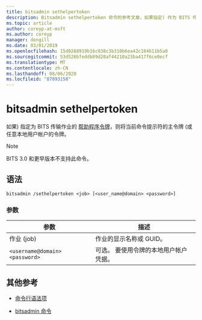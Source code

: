 ```yaml
---
title: bitsadmin sethelpertoken
description: Bitsadmin sethelpertoken 命令的参考文章，如果指定) 作为 BITS 传输作业的帮助程序令牌，则该命令将 (或任意本地用户帐户的令牌设置为当前命令提示符的主要令牌。
ms.topic: article
author: coreyp-at-msft
ms.author: coreyp
manager: dongill
ms.date: 03/01/2019
ms.openlocfilehash: 15d0288919b16c038c3b310b6ea42c184b11b5a8
ms.sourcegitcommit: 53d526bfeddb89d28af44210a23ba417f6ce0ecf
ms.translationtype: MT
ms.contentlocale: zh-CN
ms.lasthandoff: 08/06/2020
ms.locfileid: "87893158"
---
```

# <a name="bitsadmin-sethelpertoken"></a>bitsadmin sethelpertoken

如果) 指定为 BITS 传输作业的 [帮助程序令牌](/windows/win32/bits/helper-tokens-for-bits-transfer-jobs)，则将当前命令提示符的主令牌 (或任意本地用户帐户的令牌。

> [!NOTE]
> BITS 3.0 和更早版本不支持此命令。

## <a name="syntax"></a>语法

```
bitsadmin /sethelpertoken <job> [<user_name@domain> <password>]
```

### <a name="parameters"></a>参数

| 参数 | 描述 |
| --------- | ----------- |
| 作业 (job) | 作业的显示名称或 GUID。 |
| `<username@domain>` `<password>` | 可选。 要使用令牌的本地用户帐户凭据。 |

## <a name="additional-references"></a>其他参考

- [命令行语法项](command-line-syntax-key.md)

- [bitsadmin 命令](bitsadmin.md)
